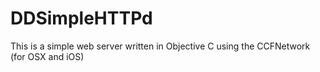 DDSimpleHTTPd
=============

This is a simple web server written in Objective C using the CCFNetwork (for OSX and iOS)
